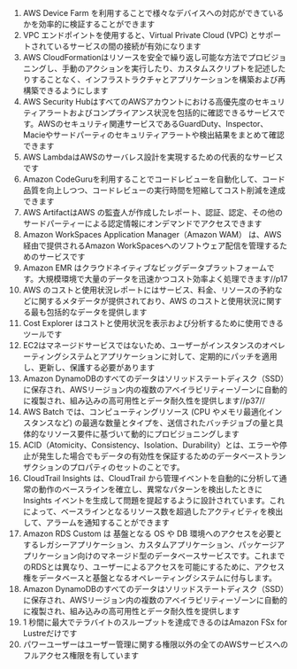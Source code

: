 1. AWS Device Farm を利用することで様々なデバイスへの対応ができているかを効率的に検証することができます
2. VPC エンドポイントを使用すると、Virtual Private Cloud (VPC) とサポートされているサービスの間の接続が有効になります
3. AWS CloudFormationはリソースを安全で繰り返し可能な方法でプロビジョニングし、手動のアクションを実行したり、カスタムスクリプトを記述したりすることなく、インフラストラクチャとアプリケーションを構築および再構築できるようにします
4. AWS Security HubはすべてのAWSアカウントにおける高優先度のセキュリティアラートおよびコンプライアンス状況を包括的に確認できるサービスです。AWSのセキュリティ関連サービスであるGuardDuty、Inspector、Macieやサードパーティのセキュリティアラートや検出結果をまとめて確認できます
5. AWS LambdaはAWSのサーバレス設計を実現するための代表的なサービスです
6. Amazon CodeGuruを利用することでコードレビューを自動化して、コード品質を向上しつつ、コードレビューの実行時間を短縮してコスト削減を達成できます
7. AWS ArtifactはAWS の監査人が作成したレポート、認証、認定、その他のサードパーティーによる認定情報にオンデマンドでアクセスできます
8. Amazon WorkSpaces Application Manager（Amazon WAM） は、AWS経由で提供されるAmazon WorkSpacesへのソフトウェア配信を管理するためのサービスです
9. Amazon EMR はクラウドネイティブなビッグデータプラットフォームです。大規模環境で大量のデータを迅速かつコスト効率よく処理できます//p17
10. AWS のコストと使用状況レポートにはサービス、料金、リソースの予約などに関するメタデータが提供されており、AWS のコストと使用状況に関する最も包括的なデータを提供します
11. Cost Explorer はコストと使用状況を表示および分析するために使用できるツールです
12. EC2はマネージドサービスではないため、ユーザーがインスタンスのオペレーティングシステムとアプリケーションに対して、定期的にパッチを適用し、更新し、保護する必要があります
13. Amazon DynamoDBのすべてのデータはソリッドステートディスク（SSD）に保存され、AWSリージョン内の複数のアベイラビリティーゾーンに自動的に複製され、組み込みの高可用性とデータ耐久性を提供します//p37//
14. AWS Batch では、コンピューティングリソース (CPU やメモリ最適化インスタンスなど) の最適な数量とタイプを、送信されたバッチジョブの量と具体的なリソース要件に基づいて動的にプロビジョニングします
15. ACID（Atomicity、Consistency、Isolation、Durability）とは、エラーや停止が発生した場合でもデータの有効性を保証するためのデータベーストランザクションのプロパティのセットのことです。
16. CloudTrail Insights は、CloudTrail から管理イベントを自動的に分析して通常の動作のベースラインを確立し、異常なパターンを検出したときに Insights イベントを生成して問題を提起するように設計されています。これによって、ベースラインとなるリソース数を超過したアクティビティを検出して、アラームを通知することができます
17. Amazon RDS Custom は 基盤となる OS や DB 環境へのアクセスを必要とするレガシーアプリケーション、カスタムアプリケーション、パッケージアプリケーション向けのマネージド型のデータベースサービスです。これまでのRDSとは異なり、ユーザーによるアクセスを可能にするために、アクセス権をデータベースと基盤となるオペレーティングシステムに付与します。
18. Amazon DynamoDBのすべてのデータはソリッドステートディスク（SSD）に保存され、AWSリージョン内の複数のアベイラビリティーゾーンに自動的に複製され、組み込みの高可用性とデータ耐久性を提供します
19. 1 秒間に最大でテラバイトのスループットを達成できるのはAmazon FSx for Lustreだけです
20. パワーユーザーはユーザー管理に関する権限以外の全てのAWSサービスへのフルアクセス権限を有しています
